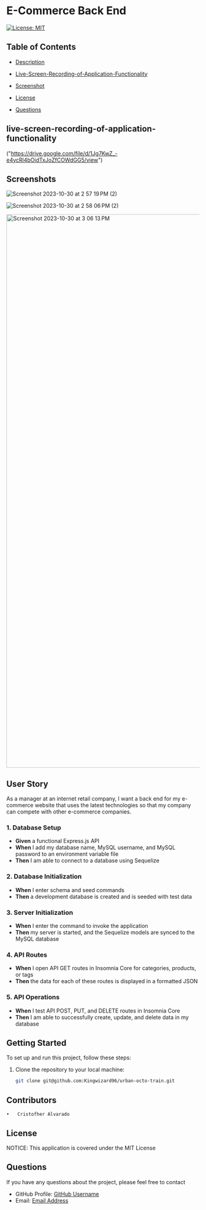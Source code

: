 # E-Commerce Back End


[![License: MIT](https://img.shields.io/badge/License-MIT-blue.svg)](https://opensource.org/licenses/MIT)

## Table of Contents

 * [Description](#description)

 * [Live-Screen-Recording-of-Application-Functionality](#live-screen-recording-of-application-functionality)

 * [Screenshot](#screenshots)

 * [License](#license)

 * [Questions](#questions)



## live-screen-recording-of-application-functionality
("https://drive.google.com/file/d/1Jg7KwZ_-e4ycRl4bOidTxJoZfCOWdGG5/view")


## Screenshots

![Screenshot 2023-10-30 at 2 57 19 PM (2)](https://github.com/Kingwizard96/urban-octo-train/assets/132643725/52717d4f-3a23-4682-a108-6cb2fade1797)


![Screenshot 2023-10-30 at 2 58 06 PM (2)](https://github.com/Kingwizard96/urban-octo-train/assets/132643725/0db2a719-4bca-4a8c-b68f-c9236d94902a)


<img width="1440" alt="Screenshot 2023-10-30 at 3 06 13 PM" src="https://github.com/Kingwizard96/urban-octo-train/assets/132643725/2e558037-6ec0-4c18-aab1-a9f4754e44b9">



## User Story

As a manager at an internet retail company, I want a back end for my e-commerce website that uses the latest technologies so that my company can compete with other e-commerce companies.

### 1. Database Setup

- **Given** a functional Express.js API
- **When** I add my database name, MySQL username, and MySQL password to an environment variable file
- **Then** I am able to connect to a database using Sequelize

### 2. Database Initialization

- **When** I enter schema and seed commands
- **Then** a development database is created and is seeded with test data

### 3. Server Initialization

- **When** I enter the command to invoke the application
- **Then** my server is started, and the Sequelize models are synced to the MySQL database

### 4. API Routes

- **When** I open API GET routes in Insomnia Core for categories, products, or tags
- **Then** the data for each of these routes is displayed in a formatted JSON

### 5. API Operations

- **When** I test API POST, PUT, and DELETE routes in Insomnia Core
- **Then** I am able to successfully create, update, and delete data in my database

## Getting Started

To set up and run this project, follow these steps:

1. Clone the repository to your local machine:

   ```bash
   git clone git@github.com:Kingwizard96/urban-octo-train.git
## Contributors

	•	Cristofher Alvarado

## License

NOTICE: This application is covered under the MIT License

## Questions

If you have any questions about the project, please feel free to contact 

- GitHub Profile: [GitHub Username](https://github.com/kingwizard96)
- Email: [Email Address](mailto:calvarado1996@gmail.com)